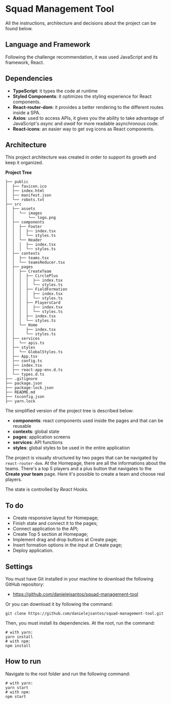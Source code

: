 # Squad Management Tool

All the instructions, architecture and decisions about the project can be found below.

## Language and Framework

Following the challenge recommendation, it was used JavaScript and its framework, React.

## Dependencies

- **TypeScript**: it types the code at runtime
- **Styled Components**: it optimizes the styling experience for React components.
- **React-router-dom**: it provides a better rendering to the different routes inside a SPA.
- **Axios**: used to access APIs, it gives you the ability to take advantage of JavaScript's _async_ and _await_ for more readable asynchronous code.
- **React-icons**: an easier way to get svg icons as React components.

## Architecture

This project architecture was created in order to support its growth and keep it organized.

**Project Tree**

```
├── public
│  ├── favicon.ico
│  ├── index.html
│  ├── manifest.json
│  └── robots.txt
├── src
│  ├── assets
│  │  └── images
│  │      └── logo.png
│  ├── components
│  │  ├── Footer
│  │  │  ├── index.tsx
│  │  │  └── styles.ts
│  │  └── Header
│  │  │  ├── index.tsx
│  │  │  └── styles.ts
│  ├── contexts
│  │  ├── teams.tsx
│  │  └── teamsReducer.tsx
│  ├── pages
│  │  ├── CreateTeam
│  │  │  ├── CirclePlus
│  │  │  │  ├── index.tsx
│  │  │  │  └── styles.ts
│  │  │  ├── FieldFormation
│  │  │  │  ├── index.tsx
│  │  │  │  └── styles.ts
│  │  │  ├── PlayersCard
│  │  │  │  ├── index.tsx
│  │  │  │  └── styles.ts
│  │  │  ├── index.tsx
│  │  │  └── styles.ts
│  │  └── Home
│  │     ├── index.tsx
│  │     └── styles.ts
│  ├── services
│  │  └── apis.ts
│  ├── styles
│  │  └── GlobalStyles.ts
│  ├── App.tsx
│  ├── config.ts
│  ├── index.tsx
│  ├── react-app-env.d.ts
│  └── types.d.ts
├── .gitignore
├── package.json
├── package-lock.json
├── README.md
├── tsconfig.json
├── yarn.lock
```

The simplified version of the project tree is described below:

- **components**: react components used inside the pages and that can be reusable
- **contexts**: global state
- **pages**: application screens
- **services**: API functions
- **styles**: global styles to be used in the entire application

The project is visually structured by two pages that can be navigated by `react-router-dom`. At the Homepage, there are all the informations about the teams. There's a top 5 players and a plus button that navigates to the **Create your team** page. Here it's possible to create a team and choose real players.

The state is controlled by _React Hooks_.

## To do

- Create responsive layout for Homepage;
- Finish state and connect it to the pages;
- Connect application to the API;
- Create Top 5 section at Homepage;
- Implement drag and drop buttons at Create page;
- Insert formation options in the input at Create page;
- Deploy application.

## Settings

You must have Git installed in your machine to download the following GitHub repository:

- https://github.com/danielejsantos/squad-management-tool

Or you can download it by following the command:

`git clone https://github.com/danielejsantos/squad-management-tool.git`

Then, you must install its dependencies. At the root, run the command:

```
# with yarn:
yarn install
# with npm:
npm install
```

## How to run

Navigate to the root folder and run the following command:

```
# with yarn:
yarn start
# with npm:
npm start
```
